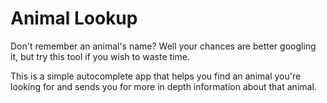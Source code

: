 # Animal Lookup

Don't remember an animal's name? Well your chances are better googling it, but try this tool if you wish to waste time.

This is a simple autocomplete app that helps you find an animal you're looking for and sends you for more in depth information about that animal.
